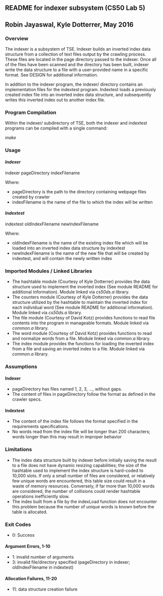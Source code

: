 ## README for indexer subsystem (CS50 Lab 5)
## Robin Jayaswal, Kyle Dotterrer, May 2016

### **Overview**
The indexer is a subsystem of TSE. Indexer builds an inverted index data 
structure from a collection of text files output by the crawling process. These
files are located in the page directory passed to the indexer. Once all of the
files have been scanned and the directory has been built, indexer write the 
data structure to a file with a user-provided name in a specific format. See
DESIGN for additional information.

In addition to the indexer program, the indexer/ directory contains an 
implementation files for the indextest program. Indextest loads a previously
created index file into an inverted index data structure, and subsequently 
writes this inverted index out to another index file. 

### **Program Compilation**
Within the indexer/ subdirectory of TSE, both the indexer and indextest programs
can be compiled with a single command: 

_make_

### **Usage**
#### _Indexer_
indexer pageDirectory indexFilename

Where:
* pageDirectory is the path to the directory containing webpage files created 
by crawler
* indexFilename is the name of the file to which the index will be written

#### _Indextest_
indextest oldIndexFilename newIndexFilename

Where:
* oldIndexFilename is the name of the existing index file which will be loaded
into an inverted index data structure by indextest
* newIndexFilename is the name of the new file that will be created by 
indextest, and will contain the newly written index

### **Imported Modules / Linked Libraries**
* The hashtable module (Courtesy of Kyle Dotterrer) provides the data structure 
used to implement the inverted index (See module README for additional 
information). Module linked via _cs50ds.a_ library. 
* The counters module (Courtesy of Kyle Dotterrer) provides the data structure
utilized by the hashtable to maintain the inverted index for each individual 
word (See module README for additional information). Module linked via 
_cs50ds.a_ library. 
* The file module (Courtesy of David Kotz) provides functions to read file
contents into the program in manageable formats. Module linked via _common.a_
library. 
* The word module (Courtesy of David Kotz) provides functions to read and
normalize words from a file. Module linked via _common.a_ library. 
* The index module provides the functions for loading the inverted index from a
file and saving an inverted index to a file. Module linked via _common.a_ 
library. 

### **Assumptions**
#### Indexer
* pageDirectory has files named 1, 2, 3, …, without gaps.
* The content of files in pageDirectory follow the format as defined in the 
crawler specs. 

#### Indextest
* The content of the index file follows the format specified in the 
requirements specifications. 
* No words read from the index file will be longer than 200 characters;
words longer than this may result in improper behavior

### **Limitations**
* The index data structure built by indexer before initially saving the
result to a file does not have dynamic resizing capabilities; the size of
the hashtable used to implement the index structure is hard-coded to 10,000
slots. If only a small number of files are considered, or relatively few 
unique words are encountered, this table size could result in a waste of
memory resources. Conversely, if far more than 10,000 words are considered,
the number of collisions could render hashtable operations inefficiently slow.
* The index built from a file by the indexLoad function does not encounter this
problem because the number of unique words is known before the table is allocated. 

### **Exit Codes**
* 0: Success

#### Argument Errors, 1-10
* 1: invalid number of arguments
* 3: invalid file/directory specified (pageDirectory in indexer; 
oldIndexFilename in indextest)

#### Allocation Failures, 11-20
* 11: data structure creation failure

